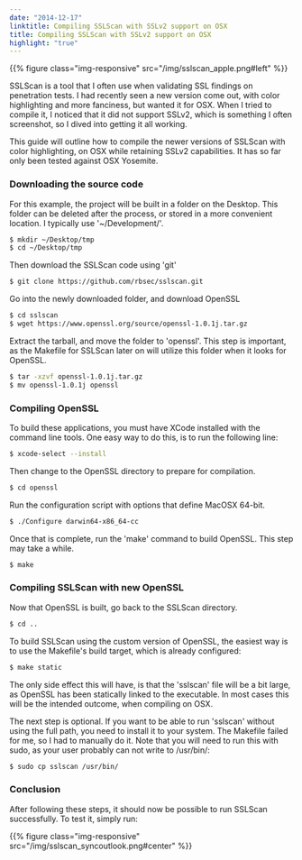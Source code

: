 ```yaml
---
date: "2014-12-17"
linktitle: Compiling SSLScan with SSLv2 support on OSX
title: Compiling SSLScan with SSLv2 support on OSX
highlight: "true"
---
```


{{% figure class="img-responsive" src="/img/sslscan_apple.png#left" %}}

SSLScan is a tool that I often use when validating SSL findings on
penetration tests. I had recently seen a new version come out, with
color highlighting and more fanciness, but wanted it for OSX. When I
tried to compile it, I noticed that it did not support SSLv2, which is
something I often screenshot, so I dived into getting it all working.

<!-- more -->

This guide will outline how to compile the newer versions of SSLScan
with color highlighting, on OSX while retaining SSLv2 capabilities.
It has so far only been tested against OSX Yosemite.

### Downloading the source code

For this example, the project will be built in a folder on the Desktop.
This folder can be deleted after the process, or stored in a more
convenient location. I typically use '~/Development/'.

```sh
$ mkdir ~/Desktop/tmp
$ cd ~/Desktop/tmp
```

Then download the SSLScan code using 'git'

```sh
$ git clone https://github.com/rbsec/sslscan.git
```

Go into the newly downloaded folder, and download OpenSSL 

```sh
$ cd sslscan
$ wget https://www.openssl.org/source/openssl-1.0.1j.tar.gz
```

Extract the tarball, and move the folder to 'openssl'. This step is
important, as the Makefile for SSLScan later on will utilize this folder
when it looks for OpenSSL.

```sh
$ tar -xzvf openssl-1.0.1j.tar.gz
$ mv openssl-1.0.1j openssl
```

### Compiling OpenSSL

To build these applications, you must have XCode installed with the
command line tools. One easy way to do this, is to run the following
line:

```sh
$ xcode-select --install
```

Then change to the OpenSSL directory to prepare for compilation.

```sh
$ cd openssl
```

Run the configuration script with options that define MacOSX 64-bit.

```sh
$ ./Configure darwin64-x86_64-cc
```

Once that is complete, run the 'make' command to build OpenSSL.  This
step may take a while.

```sh
$ make
```

### Compiling SSLScan with new OpenSSL

Now that OpenSSL is built, go back to the SSLScan directory.

```sh
$ cd ..
```

To build SSLScan using the custom version of OpenSSL, the easiest way is
to use the Makefile's build target, which is already configured:
```sh
$ make static
```

The only side effect this will have, is that the 'sslscan' file will be
a bit large, as OpenSSL has been statically linked to the executable. In
most cases this will be the intended outcome, when compiling on OSX.

The next step is optional. If you want to be able to run 'sslscan'
without using the full path, you need to install it to your system. The
Makefile failed for me, so I had to manually do it. Note that you will
need to run this with sudo, as your user probably can not write to
/usr/bin/:

```sh
$ sudo cp sslscan /usr/bin/
```

### Conclusion

After following these steps, it should now be possible to run SSLScan
successfully. To test it, simply run:

{{% figure class="img-responsive" src="/img/sslscan_syncoutlook.png#center" %}}